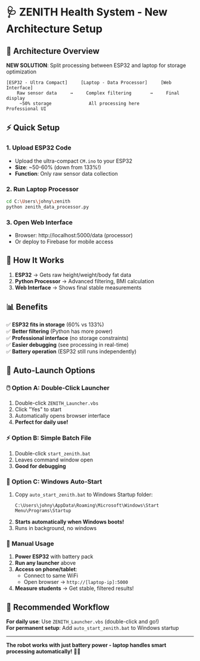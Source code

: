 # 🩺 ZENITH Health System - New Architecture Setup

## 🔧 **Architecture Overview**

**NEW SOLUTION**: Split processing between ESP32 and laptop for storage optimization

```
[ESP32 - Ultra Compact]     [Laptop - Data Processor]     [Web Interface]
    Raw sensor data     →     Complex filtering       →     Final display
     ~50% storage              All processing here           Professional UI
```

## ⚡ **Quick Setup**

### **1. Upload ESP32 Code**
- Upload the ultra-compact `CM.ino` to your ESP32
- **Size**: ~50-60% (down from 133%!)
- **Function**: Only raw sensor data collection

### **2. Run Laptop Processor**
```bash
cd C:\Users\johny\zenith
python zenith_data_processor.py
```

### **3. Open Web Interface**
- Browser: http://localhost:5000/data (processor) 
- Or deploy to Firebase for mobile access

## 🔄 **How It Works**

1. **ESP32** → Gets raw height/weight/body fat data
2. **Python Processor** → Advanced filtering, BMI calculation  
3. **Web Interface** → Shows final stable measurements

## 📊 **Benefits**

✅ **ESP32 fits in storage** (60% vs 133%)  
✅ **Better filtering** (Python has more power)  
✅ **Professional interface** (no storage constraints)  
✅ **Easier debugging** (see processing in real-time)  
✅ **Battery operation** (ESP32 still runs independently)

## 🚀 **Auto-Launch Options**

### **🖱️ Option A: Double-Click Launcher**
1. Double-click `ZENITH_Launcher.vbs`
2. Click "Yes" to start
3. Automatically opens browser interface
4. **Perfect for daily use!**

### **⚡ Option B: Simple Batch File**
1. Double-click `start_zenith.bat`
2. Leaves command window open
3. **Good for debugging**

### **🔄 Option C: Windows Auto-Start** 
1. Copy `auto_start_zenith.bat` to Windows Startup folder:
   ```
   C:\Users\johny\AppData\Roaming\Microsoft\Windows\Start Menu\Programs\Startup
   ```
2. **Starts automatically when Windows boots!**
3. Runs in background, no windows

### **📱 Manual Usage**
1. **Power ESP32** with battery pack
2. **Run any launcher** above
3. **Access on phone/tablet**: 
   - Connect to same WiFi
   - Open browser → `http://[laptop-ip]:5000`
4. **Measure students** → Get stable, filtered results!

## 🎯 **Recommended Workflow**

**For daily use**: Use `ZENITH_Launcher.vbs` (double-click and go!)  
**For permanent setup**: Add `auto_start_zenith.bat` to Windows startup

---
**The robot works with just battery power - laptop handles smart processing automatically!** 🤖✨
